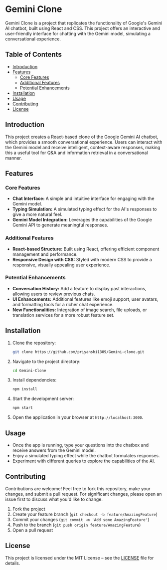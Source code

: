 # Gemini Clone

Gemini Clone is a project that replicates the functionality of Google's Gemini AI chatbot, built using React and CSS. This project offers an interactive and user-friendly interface for chatting with the Gemini model, simulating a conversational experience.

## Table of Contents

- [Introduction](#introduction)
- [Features](#features)
  - [Core Features](#core-features)
  - [Additional Features](#additional-features)
  - [Potential Enhancements](#potential-enhancements)
- [Installation](#installation)
- [Usage](#usage)
- [Contributing](#contributing)
- [License](#license)

## Introduction

This project creates a React-based clone of the Google Gemini AI chatbot, which provides a smooth conversational experience. Users can interact with the Gemini model and receive intelligent, context-aware responses, making this a useful tool for Q&A and information retrieval in a conversational manner.

## Features

### Core Features

- **Chat Interface:** A simple and intuitive interface for engaging with the Gemini model.
- **Typing Simulation:** A simulated typing effect for the AI's responses to give a more natural feel.
- **Gemini Model Integration:** Leverages the capabilities of the Google Gemini API to generate meaningful responses.

### Additional Features

- **React-based Structure:** Built using React, offering efficient component management and performance.
- **Responsive Design with CSS:** Styled with modern CSS to provide a responsive, visually appealing user experience.

### Potential Enhancements

- **Conversation History:** Add a feature to display past interactions, allowing users to review previous chats.
- **UI Enhancements:** Additional features like emoji support, user avatars, and formatting tools for a richer chat experience.
- **New Functionalities:** Integration of image search, file uploads, or translation services for a more robust feature set.

## Installation

1. Clone the repository:

   ```bash
   git clone https://github.com/priyanshi1309/Gemini-clone.git
   ```

2. Navigate to the project directory:

   ```bash
   cd Gemini-Clone
   ```

3. Install dependencies:

   ```bash
   npm install
   ```

4. Start the development server:

   ```bash
   npm start
   ```

5. Open the application in your browser at `http://localhost:3000`.

## Usage

- Once the app is running, type your questions into the chatbox and receive answers from the Gemini model.
- Enjoy a simulated typing effect while the chatbot formulates responses.
- Experiment with different queries to explore the capabilities of the AI.

## Contributing

Contributions are welcome! Feel free to fork this repository, make your changes, and submit a pull request. For significant changes, please open an issue first to discuss what you'd like to change.

1. Fork the project
2. Create your feature branch (`git checkout -b feature/AmazingFeature`)
3. Commit your changes (`git commit -m 'Add some AmazingFeature'`)
4. Push to the branch (`git push origin feature/AmazingFeature`)
5. Open a pull request

## License

This project is licensed under the MIT License – see the [LICENSE](LICENSE) file for details.

